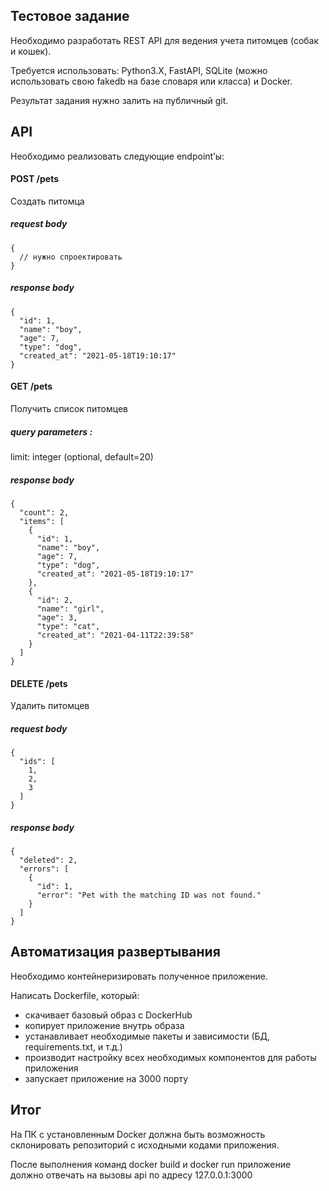 ## Тестовое задание
Необходимо разработать REST API для ведения учета питомцев (собак и кошек).

Требуется использовать:
Python3.Х, FastAPI, SQLite (можно использовать свою fakedb на базе словаря или
класса) и Docker.

Результат задания нужно залить на публичный git.

## API
Необходимо реализовать следующие endpoint’ы:

#### POST /pets
Создать питомца 

##### *request body*
```
{
  // нужно спроектировать
}
```

##### *response body*
```
{
  "id": 1,
  "name": "boy",
  "age": 7,
  "type": "dog",
  "created_at": "2021-05-18T19:10:17"
}
```

#### GET /pets
Получить список питомцев 

##### query parameters :
  limit: integer (optional, default=20)

##### *response body*
```
{
  "count": 2,
  "items": [
    {
      "id": 1,
      "name": "boy",
      "age": 7,
      "type": "dog",
      "created_at": "2021-05-18T19:10:17"
    },
    {
      "id": 2,
      "name": "girl",
      "age": 3,
      "type": "cat",
      "created_at": "2021-04-11T22:39:58"
    }
  ]
}
```


#### DELETE /pets
Удалить питомцев

##### *request body*
```
{
  "ids": [
    1,
    2,
    3
  ]
}
```

##### *response body*
```
{
  "deleted": 2,
  "errors": [
    {
      "id": 1,
      "error": "Pet with the matching ID was not found."
    }
  ]
}
```

## Автоматизация развертывания
Необходимо контейнеризировать полученное приложение.

Написать Dockerfile, который:
- скачивает базовый образ с DockerHub
- копирует приложение внутрь образа
- устанавливает необходимые пакеты и зависимости (БД, requirements.txt, и т.д.)
- производит настройку всех необходимых компонентов для работы приложения
- запускает приложение на 3000 порту

## Итог
На ПК с установленным Docker должна быть возможность склонировать
репозиторий с исходными кодами приложения.

После выполнения команд docker build и docker run приложение должно отвечать на
вызовы api по адресу 127.0.0.1:3000
